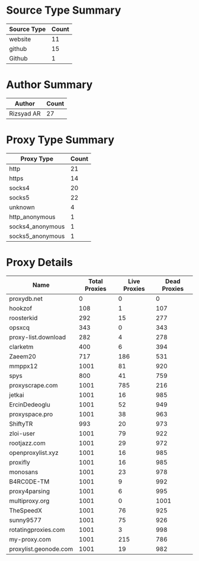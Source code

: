 # Source Type Summary

| Source Type | Count |
|-------------|-------|
| website | 11 |
| github | 15 |
| Github | 1 |


# Author Summary

| Author | Count |
|--------|-------|
| Rizsyad AR | 27 |


# Proxy Type Summary

| Proxy Type | Count |
|------------|-------|
| http | 21 |
| https | 14 |
| socks4 | 20 |
| socks5 | 22 |
| unknown | 4 |
| http_anonymous | 1 |
| socks4_anonymous | 1 |
| socks5_anonymous | 1 |


# Proxy Details

| Name | Total Proxies | Live Proxies | Dead Proxies |
|------|---------------|--------------|---------------|
| proxydb.net | 0 | 0 | 0 |
| hookzof | 108 | 1 | 107 |
| roosterkid | 292 | 15 | 277 |
| opsxcq | 343 | 0 | 343 |
| proxy-list.download | 282 | 4 | 278 |
| clarketm | 400 | 6 | 394 |
| Zaeem20 | 717 | 186 | 531 |
| mmppx12 | 1001 | 81 | 920 |
| spys | 800 | 41 | 759 |
| proxyscrape.com | 1001 | 785 | 216 |
| jetkai | 1001 | 16 | 985 |
| ErcinDedeoglu | 1001 | 52 | 949 |
| proxyspace.pro | 1001 | 38 | 963 |
| ShiftyTR | 993 | 20 | 973 |
| zloi-user | 1001 | 79 | 922 |
| rootjazz.com | 1001 | 29 | 972 |
| openproxylist.xyz | 1001 | 16 | 985 |
| proxifly | 1001 | 16 | 985 |
| monosans | 1001 | 23 | 978 |
| B4RC0DE-TM | 1001 | 9 | 992 |
| proxy4parsing | 1001 | 6 | 995 |
| multiproxy.org | 1001 | 0 | 1001 |
| TheSpeedX | 1001 | 76 | 925 |
| sunny9577 | 1001 | 75 | 926 |
| rotatingproxies.com | 1001 | 3 | 998 |
| my-proxy.com | 1001 | 215 | 786 |
| proxylist.geonode.com | 1001 | 19 | 982 |
